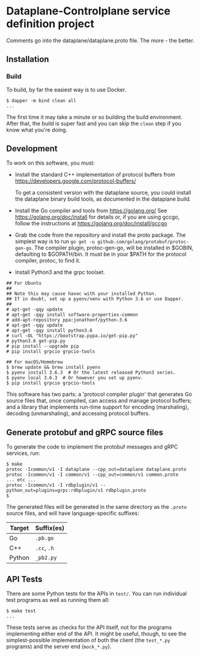 # Dataplane-Controlplane service definition project

Comments go into the dataplane/dataplane.proto file. The more - the better.

## Installation

### Build

To build, by far the easiest way is to use Docker.

```
$ dapper -m bind clean all
...
```

The first time it may take a minute or so building the build environment. After that, the build is super fast and you can skip the `clean` step if you know what you're doing.

## Development

To work on this software, you must:

- Install the standard C++ implementation of protocol buffers from
	https://developers.google.com/protocol-buffers/

  To get a consistent version with the dataplane source, you could install the dataplane binary build tools, as documented in the
  dataplane build.

- Install the Go compiler and tools from
	https://golang.org/
  See
	https://golang.org/doc/install
  for details or, if you are using gccgo, follow the instructions at
	https://golang.org/doc/install/gccgo

- Grab the code from the repository and install the proto package.
  The simplest way is to run `go get -u github.com/golang/protobuf/protoc-gen-go`.
  The compiler plugin, protoc-gen-go, will be installed in $GOBIN,
  defaulting to $GOPATH/bin.  It must be in your $PATH for the protocol
  compiler, protoc, to find it.

- Install Python3 and the grpc toolset.

```
## For Ubuntu
##
## Note this may cause havoc with your installed Python.
## If in doubt, set up a pyenv/venv with Python 3.6 or use Dapper.
##
# apt-get -qqy update
# apt-get -qqy install software-properties-common
# add-apt-repository ppa:jonathonf/python-3.6
# apt-get -qqy update
# apt-get -qqy install python3.6
# curl -OL "https://bootstrap.pypa.io/get-pip.py"
# python3.6 get-pip.py
# pip install --upgrade pip
# pip install grpcio grpcio-tools

## For macOS/Homebrew
$ brew update && brew install pyenv
$ pyenv install 3.6.3  # Or the latest released Python3 series.
$ pyenv local 3.6.3  # Or however you set up pyenv.
$ pip install grpcio grpcio-tools
```

This software has two parts: a 'protocol compiler plugin' that
generates Go source files that, once compiled, can access and manage
protocol buffers; and a library that implements run-time support for
encoding (marshaling), decoding (unmarshaling), and accessing protocol
buffers.

## Generate protobuf and gRPC source files

To generate the code to implement the protobuf messages and gRPC services, run:

```
$ make
protoc -Icommon/v1 -I dataplane --cpp_out=dataplane dataplane.proto
protoc -Icommon/v1 -I common/v1 --cpp_out=common/v1 common.proto
... etc ...
protoc -Icommon/v1 -I rdbplugin/v1 --python_out=plugins=grpc:rdbplugin/v1 rdbplugin.proto
$
```

The generated files will be generated in the same directory as the `.proto` source files,
and will have language-specific suffixes:

| Target | Suffix(es) |
|--------|------------|
| Go | `.pb.go` |
| C++ | `.cc`, `.h` |
| Python | `_pb2.py` |

## API Tests

There are some Python tests for the APIs in `test/`. You can run individual test programs as well as running them all:

```
$ make test
...
```

These tests serve as checks for the API itself, not for the programs implementing either end of the API. It might be useful, though, to see the simplest-possible implementation of both the client (the `test_*.py` programs) and the server end (`mock_*.py`).
